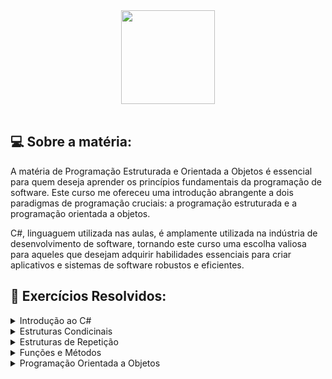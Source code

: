 <div align="center">
  <a href="https://learn.microsoft.com/pt-br/dotnet/csharp/tour-of-csharp/">
    <img src="https://github.com/monzadrifteiro/2022_PEOO_T1/assets/93940387/0d2974fa-8fd1-42cf-8361-5509d800038d" width="150">
  </a>
</div>

<br>

## 💻 Sobre a matéria:

A matéria de Programação Estruturada e Orientada a Objetos é essencial para quem deseja aprender os princípios fundamentais da programação de software. Este curso me ofereceu uma introdução abrangente a dois paradigmas de programação cruciais: a programação estruturada e a programação orientada a objetos.

C#, linguaguem utilizada nas aulas, é amplamente utilizada na indústria de desenvolvimento de software, tornando este curso uma escolha valiosa para aqueles que desejam adquirir habilidades essenciais para criar aplicativos e sistemas de software robustos e eficientes.

## 🎯 Exercícios Resolvidos:

<details>
  <summary> Introdução ao C# </summary>
  <ul>
    <a href="https://github.com/monzadrifteiro/2022_PEOO_T1/tree/main/Lista%20de%20Exerc%C3%ADcios%20-%2001">
      <li>Variáveis</li>
    </a>
    <a href="https://github.com/monzadrifteiro/2022_PEOO_T1/tree/main/Lista%20de%20Exerc%C3%ADcios%20-%2002">
      <li>Concatenação de strings</li>
    </a>
    <a href="https://github.com/monzadrifteiro/2022_PEOO_T1/tree/main/Lista%20de%20Exerc%C3%ADcios%20-%2003">
      <li>Operadores aritméticos</li>
    </a>
    <a href="https://github.com/monzadrifteiro/2022_PEOO_T1/tree/main/Lista%20de%20Exerc%C3%ADcios%20-%2004">
      <li>Interpolação de strings</li>
    </a>
  </ul>
</details>

<details>
  <summary> Estruturas Condicinais </summary>
  <ul>
    <a href="https://github.com/monzadrifteiro/2022_PEOO_T1/tree/main/Lista%20de%20Exerc%C3%ADcios%20-%2005">
      <li>Instruções de seleção</li>
    </a>
    <a href="https://github.com/monzadrifteiro/2022_PEOO_T1/tree/main/Lista%20de%20Revis%C3%A3o%20-%2001">
      <li>Operadores de igualdade e comparação</li>
    </a>
  </ul>
</details>

<details>
  <summary> Estruturas de Repetição </summary>
  <ul>
    <a href="https://github.com/monzadrifteiro/2022_PEOO_T1/tree/main/Lista%20de%20Exerc%C3%ADcios%20-%2006">
      <li>Instruções de iteração</li>
    </a>
    <a href="https://github.com/monzadrifteiro/2022_PEOO_T1/tree/main/Lista%20de%20Revisão%20-%2002">
      <li>Contadores</li>
    </a>
  </ul>
</details>

<details>
  <summary> Funções e Métodos </summary>
  <ul>
    <a href="https://github.com/monzadrifteiro/2022_PEOO_T1/tree/main/Lista%20de%20Exerc%C3%ADcios%20-%2007">
      <li>Manipulação de funções</li>
    </a>
    <a href="https://github.com/monzadrifteiro/2022_PEOO_T1/tree/main/Lista%20de%20Revis%C3%A3o%20-%2003">
      <li>Revisão dos conceitos básicos</li>
    </a>
  </ul>
</details>

<details>
  <summary> Programação Orientada a Objetos </summary>
  <ul>
    <a href="https://github.com/monzadrifteiro/2022_PEOO_T1/tree/main/Lista%20de%20Exerc%C3%ADcios%20-%20POO%20-%2001">
      <li>Instanciação de classes</li>
    </a>
    <a href="https://github.com/monzadrifteiro/2022_PEOO_T1/tree/main/Lista%20de%20Exerc%C3%ADcios%20-%20POO%20-%2002">
      <li>Encapsulamento</li>
    </a>
    <a href="https://github.com/monzadrifteiro/2022_PEOO_T1/tree/main/Lista%20de%20Exerc%C3%ADcios%20-%20POO%20-%2003">
      <li>Construtores</li>
    </a>
    <a href="https://github.com/monzadrifteiro/2022_PEOO_T1/tree/main/Lista%20de%20Exerc%C3%ADcios%20-%20POO%20-%2004%20-%20A">
      <li>Vetores</li>
    </a>
    <a href="https://github.com/monzadrifteiro/2022_PEOO_T1/tree/main/Lista%20de%20Exerc%C3%ADcios%20-%20POO%20-%2004%20-%20B">
      <li>Revisão de vetores</li>
    </a>
    <a href="https://github.com/monzadrifteiro/2022_PEOO_T1/tree/main/Lista%20de%20Exerc%C3%ADcios%20-%20POO%20-%2005">
      <li>Propriedades</li>
    </a>
  </ul>
</details>
